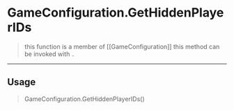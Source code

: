 # GameConfiguration.GetHiddenPlayerIDs
> this function is a member of [[GameConfiguration]]
> this method can be invoked with `.`
-----
## Usage
> GameConfiguration.GetHiddenPlayerIDs()
